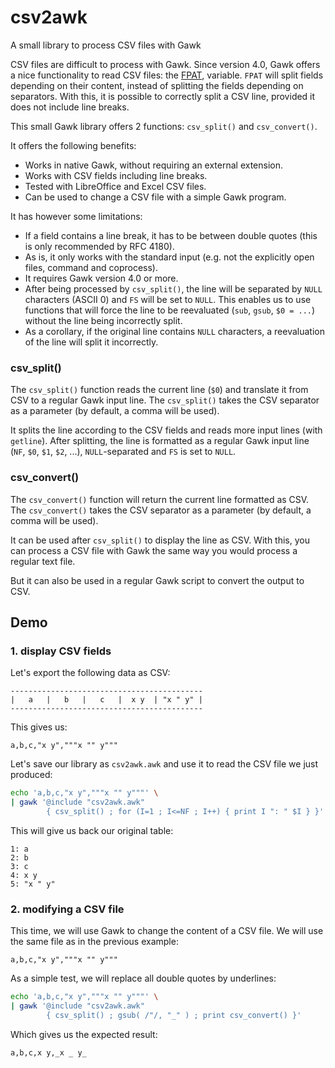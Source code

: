 # csv2awk
A small library to process CSV files with Gawk

CSV files are difficult to process with Gawk. Since version 4.0,
Gawk offers a nice functionality to read CSV files: the
[FPAT](https://www.gnu.org/software/gawk/manual/html_node/Splitting-By-Content.html),
variable. `FPAT` will split fields depending on their content,
instead  of splitting the fields depending on separators. With this,
it is possible to correctly split a CSV line, provided it does not
include line breaks.

This small Gawk library offers 2 functions: `csv_split()` and
`csv_convert()`.

It offers the following benefits:
* Works in native Gawk, without requiring an external extension.
* Works with CSV fields including line breaks.
* Tested with LibreOffice and Excel CSV files.
* Can be used to change a CSV file with a simple Gawk program.

It has however some limitations:
* If a field contains a line break, it has to be between double
  quotes (this is only recommended by RFC 4180).
* As is, it only works with the standard input (e.g. not the
  explicitly open files, command and coprocess).
* It requires Gawk version 4.0 or more.
* After being processed by `csv_split()`, the line will be separated
  by `NULL` characters (ASCII 0) and `FS` will be set to `NULL`. This
  enables us to use functions that will force the line to be
  reevaluated (`sub`, `gsub`, `$0 = ...`) without the line being
  incorrectly split.
* As a corollary, if the original line contains `NULL` characters,
  a reevaluation of the line will split it incorrectly.

### csv_split()

The `csv_split()` function reads the current line (`$0`) and
translate it from CSV to a regular Gawk input line. The `csv_split()`
takes the CSV separator as a parameter (by default, a comma will be
used).

It splits the line according to the CSV fields and reads more input
lines (with `getline`). After splitting, the line is formatted as a
regular Gawk input line (`NF`, `$0`, `$1`, `$2`, ...), `NULL`-separated
and `FS` is set to `NULL`.

### csv_convert()

The `csv_convert()` function will return the current line formatted
as CSV. The `csv_convert()` takes the CSV separator as a parameter
(by default, a comma will be used).

It can be used after `csv_split()` to display the line as CSV. With
this, you can process a CSV file with Gawk the same way you would
process a regular text file.

But it can also be used in a regular Gawk script to convert the output
to CSV.

## Demo

### 1. display CSV fields

Let's export the following data as CSV:
```
-------------------------------------------
|   a   |   b   |   c   |  x y  | "x " y" |
-------------------------------------------
```

This gives us:
```csv
a,b,c,"x y","""x "" y"""
```

Let's save our library as `csv2awk.awk` and use it to read the CSV
file we just produced:

```sh
echo 'a,b,c,"x y","""x "" y"""' \
| gawk '@include "csv2awk.awk"
        { csv_split() ; for (I=1 ; I<=NF ; I++) { print I ": " $I } }'
```

This will give us back our original table:
```
1: a
2: b
3: c
4: x y
5: "x " y"
```

### 2. modifying a CSV file

This time, we will use Gawk to change the content of a CSV file. We
will use the same file as in the previous example:

```
a,b,c,"x y","""x "" y"""
```

As a simple test, we will replace all double quotes by underlines:

```sh
echo 'a,b,c,"x y","""x "" y"""' \
| gawk '@include "csv2awk.awk"
        { csv_split() ; gsub( /"/, "_" ) ; print csv_convert() }'
```

Which gives us the expected result:

```
a,b,c,x y,_x _ y_
